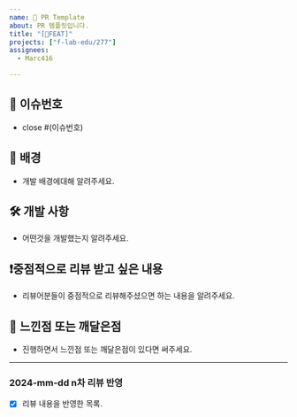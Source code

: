 ```yaml
---
name: 🚀 PR Template
about: PR 템플릿입니다.
title: "[🚀FEAT]"
projects: ["f-lab-edu/277"]
assignees: 
  - Marc416

---
```


## 📸 이슈번호
- close #(이슈번호)

## 🔬 배경
- 개발 배경에대해 알려주세요.

## 🛠 개발 사항
- 어떤것을 개발했는지 알려주세요.

## ❗️중점적으로 리뷰 받고 싶은 내용
- 리뷰어분들이 중점적으로 리뷰해주셨으면 하는 내용을 알려주세요.

## 🧘‍ 느낀점 또는 깨달은점
- 진행하면서 느낀점 또는 깨달은점이 있다면 써주세요.

---
### 2024-mm-dd n차 리뷰 반영
- [x] 리뷰 내용을 반영한 목록.
